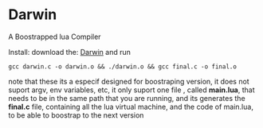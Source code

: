 # Darwin
A Boostrapped lua Compiler

Install:
download the: [Darwin](https://github.com/OUIsolutions/Darwin/releases/download/0.001/darwin.c)
and run
```shel
gcc darwin.c -o darwin.o && ./darwin.o && gcc final.c -o final.o
```
note that these its a especif designed for boostraping version, it does not suport
argv, env variables, etc, it only suport one file , called **main.lua**, that needs to
be in the same path that you are running, and its generates the **final.c** file,
containing all the lua virtual machine, and the code of main.lua, to be able to boostrap
to the next version
